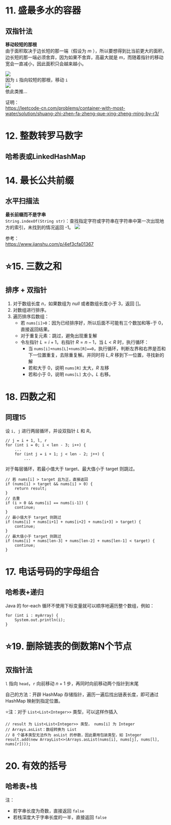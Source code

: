 # 11. 盛最多水的容器
## 双指针法
**移动较短的那根**  
由于面积取决于边长短的那一端（假设为 $m$ ），所以要想得到比当前更大的面积，边长短的那一端必须舍弃，因为如果不舍弃，高最大就是 $m$，而随着指针的移动宽会一直减小，因此面积只会越来越小。

![](https://pic.leetcode-cn.com/a2a97349454ee3657a8a3d9db0399921894c7f581c2e9540d0e2c3df122fec95-Picture1.png)  
因为 `i` 指向较短的那根，移动 `i`  
![](https://pic.leetcode-cn.com/239c53727f392398829ae835df2d4b8dce374954b2aac2e3745b3ff9c32d7a9f-Picture2.png)  
依此类推...  

证明：  
https://leetcode-cn.com/problems/container-with-most-water/solution/shuang-zhi-zhen-fa-zheng-que-xing-zheng-ming-by-r3/

# 12. 整数转罗马数字
## 哈希表或LinkedHashMap

# 14. 最长公共前缀
## 水平扫描法
**最长前缀而不是字串**  
`String.indexOf(String str)`：查找指定字符或字符串在字符串中第一次出现地方的索引，未找到的情况返回 -1。
![](https://cdn.jsdelivr.net/gh/JingqingLin/ImageHosting/img/691666-44bdfec54f8fc569.jpg)

参考：  
https://www.jianshu.com/p/4ef3cfa01367

# ⭐15. 三数之和
## 排序 + 双指针
1. 对于数组长度 $n$，如果数组为 $null$ 或者数组长度小于 $3$，返回 $[]$。
2. 对数组进行排序。
3. 遍历排序后数组：  
   - 若 `nums[i]>0`：因为已经排序好，所以后面不可能有三个数加和等-于 $0$，直接返回结果。  
   - 对于重复元素：跳过，避免出现重复解  
   - 令左指针 $L=i+1$，右指针 $R=n−1$，当 $L<R$ 时，执行循环：  
     * 当 `nums[i]+nums[L]+nums[R]==0`，执行循环，判断左界和右界是否和下一位置重复，去除重复解。并同时将 $L,R$ 移到下一位置，寻找新的解
     * 若和大于 $0$，说明 `nums[R]` 太大，$R$ 左移
     * 若和小于 $0$，说明 `nums[L]` 太小，$L$ 右移。

# 18. 四数之和
## 同理15
设 `i, j` 进行两层循环，并设双指针 $L$ 和 $R$。
```
// j = i + 1, l, r
for (int i = 0; i < len - 3; i++) {
    ...
    for (int j = i + 1; j < len - 2; j++) {
        ...
```
对于每层循环，若最小值大于 target、最大值小于 target 则跳过。
```
// 若 nums[i] > target 且为正，直接返回
if (nums[i] > target && nums[i] > 0) {
    return result;
}
// 去重
if (i > 0 && nums[i] == nums[i-1]) {
    continue;
}
// 最小值大于 target 则跳过
if (nums[i] + nums[i+1] + nums[i+2] + nums[i+3] > target) {
    continue;
}
// 最大值小于 target 则跳过
if (nums[i] + nums[len-3] + nums[len-2] + nums[len-1] < target) {
    continue;
}
```

# 17. 电话号码的字母组合
## 哈希表+递归
Java 的 for-each 循环不使用下标变量就可以顺序地遍历整个数组，例如：  
```
for (int i : myArray) {
	System.out.println(i);
}
```

# ⭐19. 删除链表的倒数第N个节点
## 双指针法  
`l` 指向 `head`，`r` 向前移动 $n + 1$ 步，再同时向前移动两个指针到末尾

自己的方法：开辟 HashMap 存储指针，遍历一遍后找出链表长度，即可通过 HashMap 映射到指定位置。

⭐注：对于 `List<List<Integer>>` 类型，可以这样作插入  
```
// result 为 List<List<Integer>> 类型， nums[i] 为 Integer
// Arrays.asList：数组转换为 List
// 8 个基本类型无法作为 asList 的参数，因此要用包装类型，如 Integer
result.add(new ArrayList<>(Arrays.asList(nums[i], nums[j], nums[l], nums[r])));
```

# 20. 有效的括号
## 哈希表+栈
注：  
- 若字串长度为奇数，直接返回 `false`  
- 若栈深度大于字串长度的一半，直接返回 `false`

